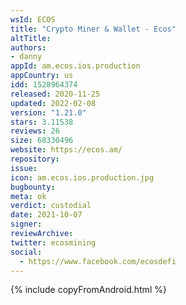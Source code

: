 ```yaml
---
wsId: ECOS
title: "Crypto Miner & Wallet - Ecos"
altTitle: 
authors:
- danny
appId: am.ecos.ios.production
appCountry: us
idd: 1528964374
released: 2020-11-25
updated: 2022-02-08
version: "1.21.0"
stars: 3.11538
reviews: 26
size: 68330496
website: https://ecos.am/
repository: 
issue: 
icon: am.ecos.ios.production.jpg
bugbounty: 
meta: ok
verdict: custodial
date: 2021-10-07
signer: 
reviewArchive:
twitter: ecosmining
social:
  - https://www.facebook.com/ecosdefi
---
```


{% include copyFromAndroid.html %}
